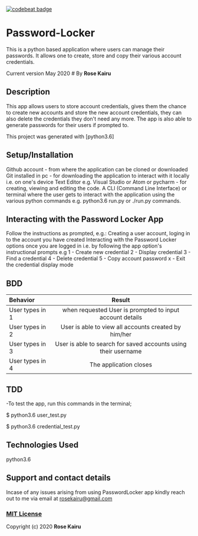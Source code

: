 [![codebeat badge](https://codebeat.co/badges/c6d35ebd-d816-4f44-990f-07b1bf3e1318)](https://codebeat.co/projects/github-com-rosekairu-password-locker-master)
# Password-Locker
This is a python based application where users can manage their passwords. It allows one to create, store and copy their various account credentials.

Current version May 2020 # By **Rose Kairu**

## Description

This app allows users to store account credentials, gives them the chance to create new accounts and store the new  account    credentials, they can also delete the credentials they don't need any more. The app is also able to generate passwords for their users if prompted to.

This project was generated with [python3.6]

## Setup/Installation

Github account - from where the application can be cloned or downloaded
Git installed in pc - for downloading the application to interact with it locally i.e. on one's device
Text Editor e.g. Visual Studio or Atom or pycharm - for creating, viewing and editing the code.
A CLI (Command Line Interface) or terminal where the user gets to interact with the application using the various python commands e.g. python3.6 run.py or ./run.py commands.

## Interacting with the Password Locker App

Follow the instructions as prompted, e.g.:
Creating a user account, loging in to the account you have created
Interacting with the Password Locker options once you are logged in i.e. by following the app option's instructional prompts e.g
  1 - Create new credential
  2 - Display credential
  3 - Find a credential
  4 - Delete credential
  5 - Copy account password
  x - Exit the credential display mode
  
  ## BDD	    
  
|    Behavior      |            Result                                              |
| :-------------   | :----------:                                                   |
|  User types in 1 | when requested	User is prompted to input account details       |
| User types in 2  | User is able to view all accounts created by him/her           |
| User types in 3  | User is able to search for saved accounts using their username |
| User types in 4  | The application closes                                         |

## TDD
-To test the app, run this commands in the terminal;

$ python3.6 user_test.py

$ python3.6 credential_test.py

## Technologies Used

python3.6

## Support and contact details

Incase of any issues arising from using PasswordLocker app kindly reach out to me via email at rosekairu@gmail.com

### [MIT License](https://github.com/rosekairu/Password-Locker/blob/master/LICENSE)

Copyright (c) 2020 **Rose Kairu**
